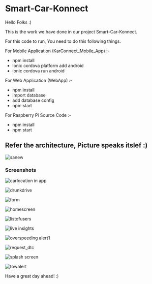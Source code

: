# Smart-Car-Konnect
Hello Folks :)

This is the work we have done in our project Smart-Car-Konnect.

For this code to run, You need to do this following things.

For Mobile Application (KarConnect_Mobile_App) :-

* npm install
* ionic cordova platform add android
* ionic cordova run android

For Web Application (WebApp) :-

* npm install
* import database
* add database config
* npm start

For Raspberry Pi Source Code :-

* npm install
* npm start

## Refer the architecture, Picture speaks itslef :)
![sanew](https://user-images.githubusercontent.com/20592299/49076159-63340000-f25e-11e8-9b0d-e3a255dacac9.PNG)

### Screenshots
![carlocation in app](https://user-images.githubusercontent.com/20592299/49076827-e86be480-f25f-11e8-9add-41d655b75152.jpeg)

![drunkdrive](https://user-images.githubusercontent.com/20592299/49076828-e9047b00-f25f-11e8-86e0-1d67a802c0cf.jpg)

![form](https://user-images.githubusercontent.com/20592299/49076831-e9047b00-f25f-11e8-80c9-e8b326064d44.JPG)

![homescreen](https://user-images.githubusercontent.com/20592299/49076832-e99d1180-f25f-11e8-90ab-6bd5cab1d1aa.jpg)

![listofusers](https://user-images.githubusercontent.com/20592299/49076833-e99d1180-f25f-11e8-85a9-b8e62329f45a.png)

![live insights](https://user-images.githubusercontent.com/20592299/49076834-e99d1180-f25f-11e8-9faf-bc8daa2bb409.jpeg)

![overspeeding alert1](https://user-images.githubusercontent.com/20592299/49076836-ea35a800-f25f-11e8-9c2d-afa3c99b2a29.jpg)

![request_dtc](https://user-images.githubusercontent.com/20592299/49076838-ea35a800-f25f-11e8-8bd5-5bc39ddd0f75.jpg)

![splash screen](https://user-images.githubusercontent.com/20592299/49076839-eace3e80-f25f-11e8-82c8-ae6e519e896a.jpg)

![towalert](https://user-images.githubusercontent.com/20592299/49076842-eace3e80-f25f-11e8-863d-c9948a9ff8d4.jpg)

Have a great day ahead! :)
